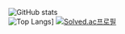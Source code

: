 ![GitHub stats](https://github-readme-stats.vercel.app/api?username=Jinnyzinny&show_icons=true&theme=radical)
<br>
![Top Langs](https://github-readme-stats.vercel.app/api/top-langs/?username=Jinnyzinny)]
[![Solved.ac프로필](http://mazassumnida.wtf/api/v2/generate_badge?boj=ddocdoli)](https://solved.ac/ddocdoli)
